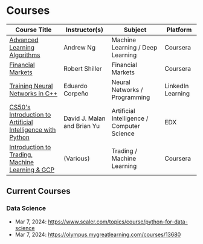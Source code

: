 # Courses

| Course Title                                                                                                                        | Instructor(s)               | Subject                                    | Platform          |
|-------------------------------------------------------------------------------------------------------------------------------------|-----------------------------|--------------------------------------------|-------------------|
| [Advanced Learning Algorithms](https://www.coursera.org/learn/advanced-learning-algorithms/)                                        | Andrew Ng                   | Machine Learning / Deep Learning           | Coursera          |
| [Financial Markets](https://www.coursera.org/learn/financial-markets-global)                                                        | Robert Shiller              | Financial Markets                          | Coursera          |
| [Training Neural Networks in C++](https://www.linkedin.com/learning/training-neural-networks-in-c-plus-plus-2021)                   | Eduardo Corpeño             | Neural Networks / Programming              | LinkedIn Learning |
| [CS50's Introduction to Artificial Intelligence with Python](https://learning.edx.org/course/course-v1:HarvardX+CS50AI+1T2020/home) | David J. Malan and Brian Yu | Artificial Intelligence / Computer Science | EDX               |
| [Introduction to Trading, Machine Learning & GCP](https://www.coursera.org/learn/introduction-trading-machine-learning-gcp)         | (Various)                   | Trading / Machine Learning                 | Coursera          |


## Current Courses

### Data Science

- Mar 7, 2024: https://www.scaler.com/topics/course/python-for-data-science
- Mar 7, 2024: https://olympus.mygreatlearning.com/courses/13680